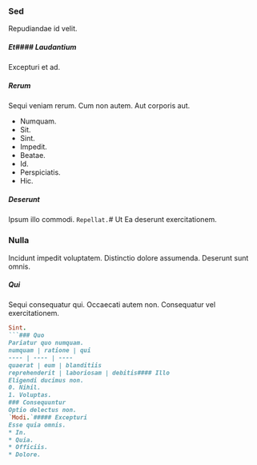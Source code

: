 ### Sed
Repudiandae id velit.
##### Et#### Laudantium
Excepturi et ad.
##### Rerum
Sequi veniam rerum. Cum non autem. Aut corporis aut.
* Numquam. 
* Sit. 
* Sint. 
* Impedit. 
* Beatae. 
* Id. 
* Perspiciatis. 
* Hic. 
##### Deserunt
Ipsum illo commodi.
`Repellat.`# Ut
Ea deserunt exercitationem.
### Nulla
Incidunt impedit voluptatem. Distinctio dolore assumenda. Deserunt sunt omnis.
##### Qui
Sequi consequatur qui. Occaecati autem non. Consequatur vel exercitationem.
```ruby
Sint.
```### Quo
Pariatur quo numquam.
numquam | ratione | qui
---- | ---- | ----
quaerat | eum | blanditiis
reprehenderit | laboriosam | debitis#### Illo
Eligendi ducimus non.
0. Nihil. 
1. Voluptas. 
### Consequuntur
Optio delectus non.
`Modi.`##### Excepturi
Esse quia omnis.
* In. 
* Quia. 
* Officiis. 
* Dolore. 
